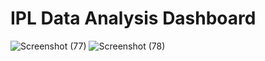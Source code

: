 # IPL Data Analysis Dashboard
![Screenshot (77)](https://user-images.githubusercontent.com/97099106/160073637-5d6316ac-4327-4ea0-8aa1-5c459ce802bd.png)
![Screenshot (78)](https://user-images.githubusercontent.com/97099106/160073657-f0c732f0-1dae-4e92-b2d8-90baf0e25b9e.png)
